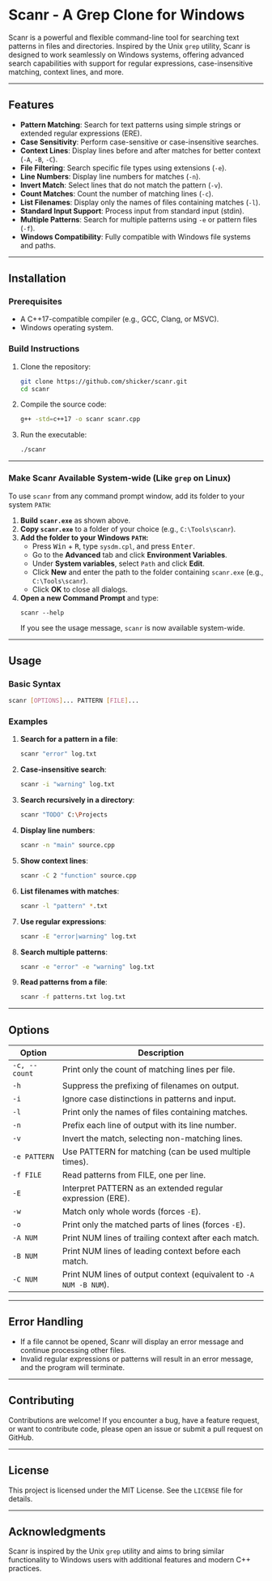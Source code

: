 # Scanr - A Grep Clone for Windows

Scanr is a powerful and flexible command-line tool for searching text patterns in files and directories. Inspired by the Unix `grep` utility, Scanr is designed to work seamlessly on Windows systems, offering advanced search capabilities with support for regular expressions, case-insensitive matching, context lines, and more.

---

## Features

- **Pattern Matching**: Search for text patterns using simple strings or extended regular expressions (ERE).
- **Case Sensitivity**: Perform case-sensitive or case-insensitive searches.
- **Context Lines**: Display lines before and after matches for better context (`-A`, `-B`, `-C`).
- **File Filtering**: Search specific file types using extensions (`-e`).
- **Line Numbers**: Display line numbers for matches (`-n`).
- **Invert Match**: Select lines that do not match the pattern (`-v`).
- **Count Matches**: Count the number of matching lines (`-c`).
- **List Filenames**: Display only the names of files containing matches (`-l`).
- **Standard Input Support**: Process input from standard input (stdin).
- **Multiple Patterns**: Search for multiple patterns using `-e` or pattern files (`-f`).
- **Windows Compatibility**: Fully compatible with Windows file systems and paths.

---

## Installation

### Prerequisites
- A C++17-compatible compiler (e.g., GCC, Clang, or MSVC).
- Windows operating system.

### Build Instructions
1. Clone the repository:
   ```bash
   git clone https://github.com/shicker/scanr.git
   cd scanr
   ```
2. Compile the source code:
   ```bash
   g++ -std=c++17 -o scanr scanr.cpp
   ```
3. Run the executable:
   ```bash
   ./scanr
   ```

---

### Make Scanr Available System-wide (Like `grep` on Linux)

To use `scanr` from any command prompt window, add its folder to your system `PATH`:

1. **Build `scanr.exe`** as shown above.
2. **Copy `scanr.exe`** to a folder of your choice (e.g., `C:\Tools\scanr`).
3. **Add the folder to your Windows `PATH`:**
   - Press <kbd>Win</kbd> + <kbd>R</kbd>, type `sysdm.cpl`, and press <kbd>Enter</kbd>.
   - Go to the **Advanced** tab and click **Environment Variables**.
   - Under **System variables**, select `Path` and click **Edit**.
   - Click **New** and enter the path to the folder containing `scanr.exe` (e.g., `C:\Tools\scanr`).
   - Click **OK** to close all dialogs.
4. **Open a new Command Prompt** and type:
   ```
   scanr --help
   ```
   If you see the usage message, `scanr` is now available system-wide.

---

## Usage

### Basic Syntax
```bash
scanr [OPTIONS]... PATTERN [FILE]...
```

### Examples
1. **Search for a pattern in a file**:
   ```bash
   scanr "error" log.txt
   ```
2. **Case-insensitive search**:
   ```bash
   scanr -i "warning" log.txt
   ```
3. **Search recursively in a directory**:
   ```bash
   scanr "TODO" C:\Projects
   ```
4. **Display line numbers**:
   ```bash
   scanr -n "main" source.cpp
   ```
5. **Show context lines**:
   ```bash
   scanr -C 2 "function" source.cpp
   ```
6. **List filenames with matches**:
   ```bash
   scanr -l "pattern" *.txt
   ```
7. **Use regular expressions**:
   ```bash
   scanr -E "error|warning" log.txt
   ```
8. **Search multiple patterns**:
   ```bash
   scanr -e "error" -e "warning" log.txt
   ```
9. **Read patterns from a file**:
   ```bash
   scanr -f patterns.txt log.txt
   ```

---

## Options

| Option                  | Description                                                                 |
|-------------------------|-----------------------------------------------------------------------------|
| `-c, --count`           | Print only the count of matching lines per file.                           |
| `-h`                    | Suppress the prefixing of filenames on output.                             |
| `-i`                    | Ignore case distinctions in patterns and input.                            |
| `-l`                    | Print only the names of files containing matches.                          |
| `-n`                    | Prefix each line of output with its line number.                           |
| `-v`                    | Invert the match, selecting non-matching lines.                            |
| `-e PATTERN`            | Use PATTERN for matching (can be used multiple times).                     |
| `-f FILE`               | Read patterns from FILE, one per line.                                     |
| `-E`                    | Interpret PATTERN as an extended regular expression (ERE).                |
| `-w`                    | Match only whole words (forces `-E`).                                      |
| `-o`                    | Print only the matched parts of lines (forces `-E`).                      |
| `-A NUM`                | Print NUM lines of trailing context after each match.                      |
| `-B NUM`                | Print NUM lines of leading context before each match.                      |
| `-C NUM`                | Print NUM lines of output context (equivalent to `-A NUM -B NUM`).         |

---

## Error Handling

- If a file cannot be opened, Scanr will display an error message and continue processing other files.
- Invalid regular expressions or patterns will result in an error message, and the program will terminate.

---

## Contributing

Contributions are welcome! If you encounter a bug, have a feature request, or want to contribute code, please open an issue or submit a pull request on GitHub.

---

## License

This project is licensed under the MIT License. See the `LICENSE` file for details.

---

## Acknowledgments

Scanr is inspired by the Unix `grep` utility and aims to bring similar functionality to Windows users with additional features and modern C++ practices.